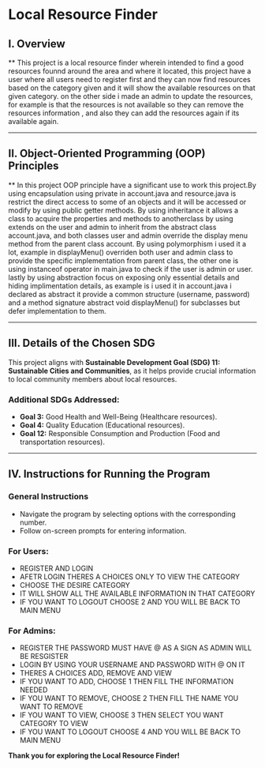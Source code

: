 # Local Resource Finder

## I. Overview

  ** This project is a local resource finder wherein intended to find a good resources founnd around the area and where it located, this project have a user where all users need to register first and they can now find resources based on the category given and it will show the available resources on that given category. on the other side i made an admin to update the resources, for example is that the resources is not available so they can remove the resources information , and also they can add the resources again if its available again.
  
---

## II. Object-Oriented Programming (OOP) Principles

** In this project OOP principle have a significant use to work this project.By using encapsulation using private in account.java and resource.java is restrict the direct access to some of an objects and it will be accessed or modify by using public getter methods. By using inheritance it allows a class to acquire the properties and methods to anotherclass by using extends on the user and admin to inherit from the abstract class account.java, and both classes user and admin override the display menu method from the parent class account. By using polymorphism i used it a lot, example in displayMenu() overriden both user and admin class to provide the specific implementation from parent class, the other one is using instanceof operator in main.java to check if the user is admin or user. lastly by using abstraction focus on exposing only essential details and hiding implimentation details, as example is i used it in account.java i declared as abstract it provide a common structure (username, password) and a method signature abstract void displayMenu() for subclasses but defer implementation to them.

---

## III. Details of the Chosen SDG

This project aligns with **Sustainable Development Goal (SDG) 11: Sustainable Cities and Communities**, as it helps provide crucial information to local community members about local resources.  

### Additional SDGs Addressed:
- **Goal 3:** Good Health and Well-Being (Healthcare resources).
- **Goal 4:** Quality Education (Educational resources).
- **Goal 12:** Responsible Consumption and Production (Food and transportation resources).

---

## IV. Instructions for Running the Program

### General Instructions
- Navigate the program by selecting options with the corresponding number.
- Follow on-screen prompts for entering information.

### **For Users:**
  - REGISTER AND LOGIN
  - AFETR LOGIN THERES A CHOICES ONLY TO VIEW THE CATEGORY
  - CHOOSE THE DESIRE CATEGORY
  - IT WILL SHOW ALL THE AVAILABLE INFORMATION IN THAT CATEGORY
  - IF YOU WANT TO LOGOUT CHOOSE 2 AND YOU WILL BE BACK TO MAIN MENU

### **For Admins:**
  - REGISTER THE PASSWORD MUST HAVE @ AS A SIGN AS ADMIN WILL BE RESGISTER
  - LOGIN BY USING YOUR USERNAME AND PASSWORD WITH @ ON IT
  - THERES A CHOICES ADD, REMOVE AND VIEW 
  - IF YOU WANT TO ADD, CHOOSE 1 THEN FILL THE INFORMATION NEEDED
  - IF YOU WANT TO REMOVE, CHOOSE 2 THEN FILL THE NAME YOU WANT TO REMOVE
  - IF YOU WANT TO VIEW, CHOOSE 3 THEN SELECT YOU WANT CATEGORY TO VIEW
  - IF YOU WANT TO LOGOUT CHOOSE 4 AND YOU WILL BE BACK TO MAIN MENU


**Thank you for exploring the Local Resource Finder!**
